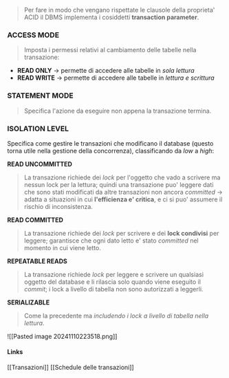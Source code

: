 >Per fare in modo che vengano rispettate le clausole della proprieta' ACID il DBMS implementa i cosiddetti **transaction parameter**.

### ACCESS MODE
>Imposta i permessi relativi al cambiamento delle tabelle nella transazione:
- **READ ONLY** -> permette di accedere alle tabelle in *sola lettura*
- **READ WRITE** -> permette di accedere alle tabelle in *lettura e scrittura*

### STATEMENT MODE
>Specifica l'azione da eseguire non appena la transazione termina.

### ISOLATION LEVEL
Specifica come gestire le transazioni che modificano il database (questo torna utile nella gestione della concorrenza), classificando da *low* a *high*:

**READ UNCOMMITTED** 
>La transazione richiede dei *lock* per l'oggetto che vado a scrivere ma nessun lock per la lettura; quindi una transazione puo' leggere dati che sono stati modificati da altre transazioni non ancora *committed* -> adatta a situazioni in cui **l'efficienza e' critica**, e ci si puo' assumere il rischio di inconsistenza.


**READ COMMITTED**
>La transazione richiede dei *lock* per scrivere e dei **lock condivisi** per leggere; garantisce che ogni dato letto e' stato *committed* nel momento in cui viene letto.


**REPEATABLE READS** 
>La transazione richiede *lock* per leggere e scrivere un qualsiasi oggetto del database e li rilascia solo quando viene eseguito il *commit*; i lock a livello di tabella non sono autorizzati a leggerli.


**SERIALIZABLE**
>Come la precedente ma *includendo i lock a livello di tabella nella lettura*.

![[Pasted image 20241110223518.png]]

#### Links
[[Transazioni]]
[[Schedule delle transazioni]]
